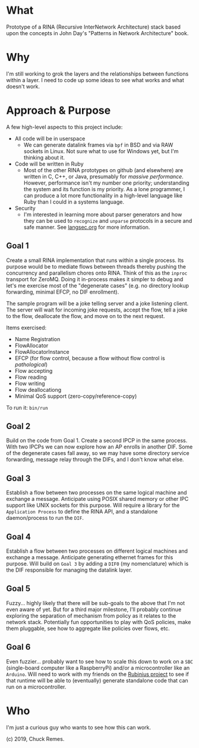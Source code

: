 # What
Prototype of a RINA (Recursive InterNetwork Architecture) stack based upon the concepts in John Day's "Patterns in Network Architecture" book.

# Why
I'm still working to grok the layers and the relationships between functions within a layer. I need to code up some ideas to see what works and what doesn't work.

# Approach & Purpose
A few high-level aspects to this project include:
* All code will be in userspace
  * We can generate datalink frames via `bpf` in BSD and via RAW sockets in Linux. Not sure what to use for Windows yet, but I'm thinking about it.
* Code will be written in Ruby
  * Most of the other RINA prototypes on github (and elsewhere) are written in C, C++, or Java, presumably for *massive performance*. However, performance isn't my number one priority; understanding the system and its function is my priority. As a lone programmer, I can produce a lot more functionality in a high-level language like Ruby than I could in a systems language.
* Security
  * I'm interested in learning more about parser generators and how they can be used to `recognize` and `unparse` protocols in a secure and safe manner. See [langsec.org](http://langsec.org) for more information.

## Goal 1
Create a small RINA implementation that runs within a single process. Its purpose would be to mediate flows between threads thereby pushing the concurrency and parallelism chores onto RINA. Think of this as the `inproc` transport for ZeroMQ. Doing it in-process makes it simpler to debug and let's me exercise most of the "degenerate cases" (e.g. no directory lookup forwarding, minimal EFCP, no DIF enrollment).

The sample program will be a joke telling server and a joke listening client. The server will wait for incoming joke requests, accept the flow, tell a joke to the flow, deallocate the flow, and move on to the next request. 

Items exercised:
  * Name Registration
  * FlowAllocator
  * FlowAllocatorInstance
  * EFCP (for flow control, because a flow without flow control is _pathological_)
  * Flow accepting
  * Flow reading
  * Flow writing
  * Flow deallocationg
  * Minimal QoS support (zero-copy/reference-copy)

To run it:
`bin/run`
  
## Goal 2
Build on the code from Goal 1. Create a second IPCP in the same process. With two IPCPs we can now explore how an AP enrolls in another DIF. Some of the degenerate cases fall away, so we may have some directory service forwarding, message relay through the DIFs, and I don't know what else.

## Goal 3
Establish a flow between two processes on the same logical machine and exchange a message. Anticipate using POSIX shared memory or other IPC support like UNIX sockets for this purpose. Will require a library for the `Application Process` to define the RINA API, and a standalone daemon/process to run the `DIF`.

## Goal 4
Establish a flow between two processes on different logical machines and exchange a message. Anticipate generating ethernet frames for this purpose. Will build on `Goal 3` by adding a `DIF0` (my nomenclature) which is the DIF responsible for managing the datalink layer.

## Goal 5
Fuzzy... highly likely that there will be sub-goals to the above that I'm not even aware of yet. But for a third major milestone, I'll probably continue exploring the separation of mechanism from policy as it relates to the network stack. Potentially fun opportunities to play with QoS policies, make them pluggable, see how to aggregate like policies over flows, etc.

## Goal 6
Even fuzzier... probably want to see how to scale this down to work on a `SBC` (single-board computer like a RaspberryPi) and/or a microcontroller like an `Arduino`. Will need to work with my friends on the [Rubinius project](http://github.com/rubinius/rubinius) to see if that runtime will be able to (eventually) generate standalone code that can run on a microcontroller.

# Who
I'm just a curious guy who wants to see how this can work.


(c) 2019, Chuck Remes.
